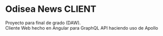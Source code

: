 # Odisea News CLIENT
Proyecto para final de grado (DAW).<br>
Cliente Web hecho en Angular para GraphQL API haciendo uso de Apollo
